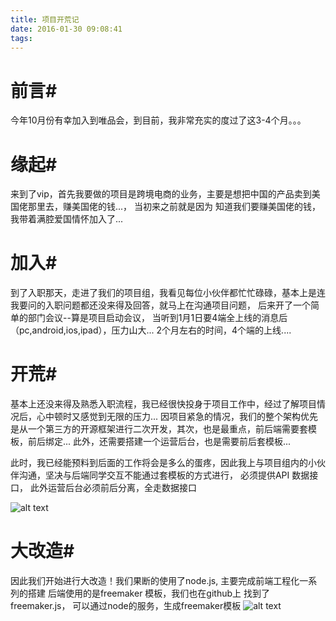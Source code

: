 ```yaml
---
title: 项目开荒记
date: 2016-01-30 09:08:41
tags:
---
```


# 前言#

今年10月份有幸加入到唯品会，到目前，我非常充实的度过了这3-4个月。。。

# 缘起#

来到了vip，首先我要做的项目是跨境电商的业务，主要是想把中国的产品卖到美国佬那里去，赚美国佬的钱...， 当初来之前就是因为
知道我们要赚美国佬的钱，我带着满腔爱国情怀加入了...

# 加入#

到了入职那天，走进了我们的项目组，我看见每位小伙伴都忙忙碌碌，基本上是连我要问的入职问题都还没来得及回答，就马上在沟通项目问题，
后来开了一个简单的部门会议--算是项目启动会议， 当听到1月1日要4端全上线的消息后（pc,android,ios,ipad），压力山大...
2个月左右的时间，4个端的上线....


# 开荒#

基本上还没来得及熟悉入职流程，我已经很快投身于项目工作中，经过了解项目情况后，心中顿时又感觉到无限的压力...
因项目紧急的情况，我们的整个架构优先是从一个第三方的开源框架进行二次开发，其次，也是最重点，前后端需要套模板，前后绑定...
此外，还需要搭建一个运营后台，也是需要前后套模板...

此时，我已经能预料到后面的工作将会是多么的蛋疼，因此我上与项目组内的小伙伴沟通，坚决与后端同学交互不能通过套模板的方式进行，
必须提供API 数据接口， 此外运营后台必须前后分离，全走数据接口

![alt text](http://ceojy.img47.wal8.com/img47/537002_20160205174451/145466550772.png "当前架构")

# 大改造#

因此我们开始进行大改造！我们果断的使用了node.js, 主要完成前端工程化一系列的搭建
后端使用的是freemaker 模板，我们也在github上 找到了freemaker.js， 可以通过node的服务，生成freemaker模板
![alt text](http://ceojy.img47.wal8.com/img47/537002_20160205174451/145466731704.png "工程架构")

